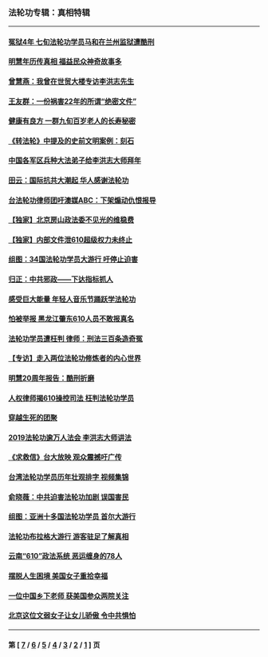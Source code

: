 ### 法轮功专辑：真相特辑
---
#### [冤狱4年 七旬法轮功学员马和在兰州监狱遭酷刑](../../pages/nf4389/n13304688.md?01020430) 
#### [明慧年历传真相 福益民众神奇故事多](../../pages/nf4389/n13294545.md?01020430) 
#### [曾慧燕：我曾在世贸大楼专访李洪志先生](../../pages/nf4389/n12898729.md?01020430) 
#### [王友群：一份祸害22年的所谓“绝密文件”](../../pages/nf4389/n12871750.md?01020430) 
#### [健康有良方 一群九旬百岁老人的长寿秘密](../../pages/nf4389/n12847475.md?01020430) 
#### [《转法轮》中提及的史前文明案例：刻石](../../pages/nf4389/n12758577.md?01020430) 
#### [中国各军区兵种大法弟子给李洪志大师拜年](../../pages/nf4389/n12750047.md?01020430) 
#### [田云：国际抗共大潮起 华人感谢法轮功](../../pages/nf4389/n12357708.md?01020430) 
#### [台法轮功律师团吁澳媒ABC：下架煽动仇恨报导](../../pages/nf4389/n12279917.md?01020430) 
#### [【独家】北京房山政法委不见光的维稳费](../../pages/nf4389/n12031979.md?01020430) 
#### [【独家】内部文件泄610超级权力未终止](../../pages/nf4389/n12023895.md?01020430) 
#### [组图：34国法轮功学员大游行 吁停止迫害](../../pages/nf4389/n11492658.md?01020430) 
#### [归正：中共邪政——下达指标抓人](../../pages/nf4389/n11474770.md?01020430) 
#### [感受巨大能量 年轻人音乐节踊跃学法轮功](../../pages/nf4389/n11441981.md?01020430) 
#### [怕被举报 黑龙江肇东610人员不敢报真名](../../pages/nf4389/n11436499.md?01020430) 
#### [法轮功学员遭枉判 律师：刑法三百条造奇冤](../../pages/nf4389/n11433943.md?01020430) 
#### [【专访】走入两位法轮功修炼者的内心世界](../../pages/nf4389/n11415623.md?01020430) 
#### [明慧20周年报告：酷刑折磨](../../pages/nf4389/n11387954.md?01020430) 
#### [人权律师揭610操控司法 枉判法轮功学员](../../pages/nf4389/n11313370.md?01020430) 
#### [穿越生死的团聚](../../pages/nf4389/n11258922.md?01020430) 
#### [2019法轮功逾万人法会 李洪志大师讲法](../../pages/nf4389/n11265303.md?01020430) 
#### [《求救信》台大放映 观众震撼吁广传](../../pages/nf4389/n10922251.md?01020430) 
#### [台湾法轮功学员历年壮观排字 视频集锦](../../pages/nf4389/n10878789.md?01020430) 
#### [俞晓薇：中共迫害法轮功加剧 误国害民](../../pages/nf4389/n10859260.md?01020430) 
#### [组图：亚洲十多国法轮功学员 首尔大游行](../../pages/nf4389/n10781149.md?01020430) 
#### [法轮功布拉格大游行 游客驻足了解真相](../../pages/nf4389/n10749360.md?01020430) 
#### [云南“610”政法系统 恶运缠身的78人](../../pages/nf4389/n10747534.md?01020430) 
#### [摆脱人生困境 美国女子重拾幸福](../../pages/nf4389/n10688678.md?01020430) 
#### [一位中国乡下老师 获美国参众两院关注](../../pages/nf4389/n10683927.md?01020430) 
#### [北京这位文弱女子让女儿骄傲 令中共惧怕](../../pages/nf4389/n10668341.md?01020430) 

---
#### 第 [ [7](./7.md?01020430) / [6](./6.md?01020430) / [5](./5.md?01020430) / [4](./4.md?01020430) / [3](./3.md?01020430) / [2](./2.md?01020430) / [1](./1.md?01020430) ] 页
